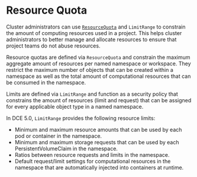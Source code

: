 # Resource Quota

Cluster administrators can use [`ResourceQuota`](./quota.md) and `LimitRange` to constrain the amount of computing resources used in a project. This helps cluster administrators to better manage and allocate resources to ensure that project teams do not abuse resources.

Resource quotas are defined via `ResourceQuota` and constrain the maximum aggregate amount of resources per named namespace or workspace. They restrict the maximum number of objects that can be created within a namespace as well as the total amount of computational resources that can be consumed in the namespace.

Limits are defined via `LimitRange` and function as a security policy that constrains the amount of resources (limit and request) that can be assigned for every applicable object type in a named namespace.

In DCE 5.0, `LimitRange` provides the following resource limits:

- Minimum and maximum resource amounts that can be used by each pod or container in the namespace.
- Minimum and maximum storage requests that can be used by each PersistentVolumeClaim in the namespace.
- Ratios between resource requests and limits in the namespace.
- Default request/limit settings for computational resources in the namespace that are automatically injected into containers at runtime.
